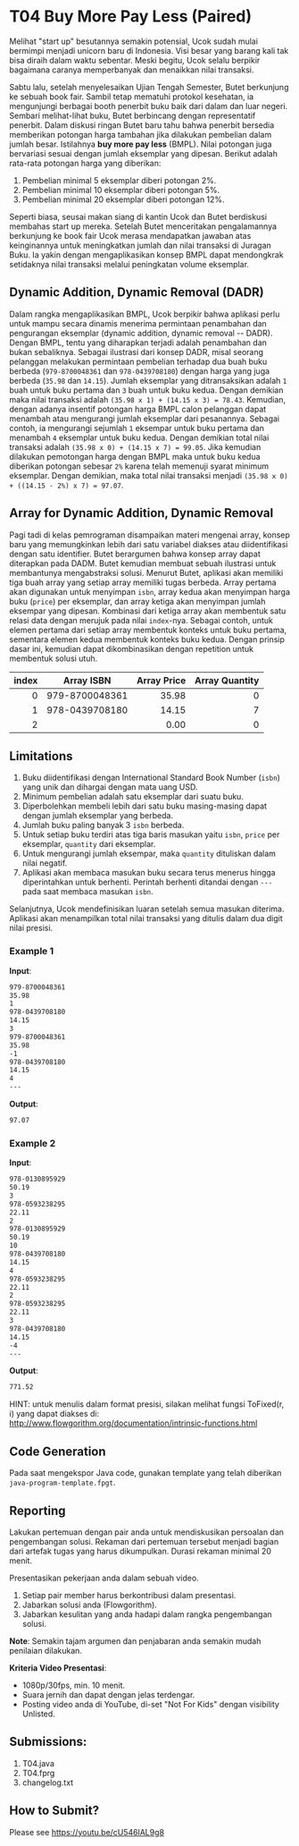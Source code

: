 # T04 Buy More Pay Less (Paired)

Melihat "start up" besutannya semakin potensial, Ucok sudah mulai bermimpi menjadi unicorn baru di Indonesia. Visi besar yang barang kali tak bisa diraih dalam waktu sebentar. Meski begitu, Ucok selalu berpikir bagaimana caranya memperbanyak dan menaikkan nilai transaksi.

Sabtu lalu, setelah menyelesaikan Ujian Tengah Semester, Butet berkunjung ke sebuah book fair. Sambil tetap mematuhi protokol kesehatan, ia mengunjungi berbagai booth penerbit buku baik dari dalam dan luar negeri. Sembari melihat-lihat buku, Butet berbincang dengan representatif penerbit. Dalam diskusi ringan Butet baru tahu bahwa penerbit bersedia memberikan potongan harga tambahan jika dilakukan pembelian dalam jumlah besar. Istilahnya **buy more pay less** (BMPL). Nilai potongan juga bervariasi sesuai dengan jumlah eksemplar yang dipesan. Berikut adalah rata-rata potongan harga yang diberikan:
1. Pembelian minimal 5 eksemplar diberi potongan 2%.
2. Pembelian minimal 10 eksemplar diberi potongan 5%.
3. Pembelian minimal 20 eksemplar diberi potongan 12%.

Seperti biasa, seusai makan siang di kantin Ucok dan Butet berdiskusi membahas start up mereka. Setelah Butet menceritakan pengalamannya berkunjung ke book fair Ucok merasa mendapatkan jawaban atas keinginannya untuk meningkatkan jumlah dan nilai transaksi di Juragan Buku. Ia yakin dengan mengaplikasikan konsep BMPL dapat mendongkrak setidaknya nilai transaksi melalui peningkatan volume eksemplar.

## Dynamic Addition, Dynamic Removal (DADR)

Dalam rangka mengaplikasikan BMPL, Ucok berpikir bahwa aplikasi perlu untuk mampu secara dinamis menerima permintaan penambahan dan pengurangan eksemplar (dynamic addition, dynamic removal -- DADR). Dengan BMPL, tentu yang diharapkan terjadi adalah penambahan dan bukan sebaliknya. Sebagai ilustrasi dari konsep DADR, misal seorang pelanggan melakukan permintaan pembelian terhadap dua buah buku berbeda (```979-8700048361``` dan ```978-0439708180```) dengan harga yang juga berbeda (```35.98``` dan ```14.15```). Jumlah eksemplar yang ditransaksikan adalah ```1``` buah untuk buku pertama dan ```3``` buah untuk buku kedua. Dengan demikian maka nilai transaksi adalah ```(35.98 x 1) + (14.15 x 3) = 78.43```. Kemudian, dengan adanya insentif potongan harga BMPL calon pelanggan dapat menambah atau mengurangi jumlah eksemplar dari pesanannya. Sebagai contoh, ia mengurangi sejumlah ```1``` eksempar untuk buku pertama dan menambah ```4``` eksemplar untuk buku kedua. Dengan demikian total nilai transaksi adalah ```(35.98 x 0) + (14.15 x 7) = 99.05```. Jika kemudian dilakukan pemotongan harga dengan BMPL maka untuk buku kedua diberikan potongan sebesar ```2%``` karena telah memenuji syarat minimum eksemplar. Dengan demikian, maka total nilai transaksi menjadi ```(35.98 x 0) + ((14.15 - 2%) x 7) = 97.07```.

## Array for Dynamic Addition, Dynamic Removal

Pagi tadi di kelas pemrograman disampaikan materi mengenai array, konsep baru yang memungkinkan lebih dari satu variabel diakses atau diidentifikasi dengan satu identifier. Butet berargumen bahwa konsep array dapat diterapkan pada DADM. Butet kemudian membuat sebuah ilustrasi untuk membantunya mengabstraksi solusi. Menurut Butet, aplikasi akan memiliki tiga buah array yang setiap array memiliki tugas berbeda. Array pertama akan digunakan untuk menyimpan ```isbn```, array kedua akan menyimpan harga buku (```price```) per eksemplar, dan array ketiga akan menyimpan jumlah eksempar yang dipesan. Kombinasi dari ketiga array akan membentuk satu relasi data dengan merujuk pada nilai ```index```-nya. Sebagai contoh, untuk elemen pertama dari setiap array membentuk konteks untuk buku pertama, sementara elemen kedua membentuk konteks buku kedua. Dengan prinsip dasar ini, kemudian dapat dikombinasikan dengan repetition untuk membentuk solusi utuh.

 index | Array ISBN | Array Price | Array Quantity
--: | --- | ---: | ---:
0 | 979-8700048361 | 35.98 | 0
1 | 978-0439708180 | 14.15 | 7
2 |  | 0.00 | 0

## Limitations

1. Buku diidentifikasi dengan International Standard Book Number (```isbn```) yang unik dan dihargai dengan mata uang USD.
2. Minimum pembelian adalah satu eksemplar dari suatu buku.
3. Diperbolehkan membeli lebih dari satu buku masing-masing dapat dengan jumlah eksemplar yang berbeda.
4. Jumlah buku paling banyak 3 ```isbn``` berbeda.
5. Untuk setiap buku terdiri atas tiga baris masukan yaitu ```isbn```, ```price``` per eksemplar, ```quantity``` dari eksemplar.
6. Untuk mengurangi jumlah eksempar, maka ```quantity``` dituliskan dalam nilai negatif.
7. Aplikasi akan membaca masukan buku secara terus menerus hingga diperintahkan untuk berhenti. Perintah berhenti ditandai dengan ```---``` pada saat membaca masukan ```isbn```.

Selanjutnya, Ucok mendefinisikan luaran setelah semua masukan diterima. Aplikasi akan menampilkan total nilai transaksi yang ditulis dalam dua digit nilai presisi.

### Example 1

**Input**:
```bash
979-8700048361
35.98
1
978-0439708180
14.15
3
979-8700048361
35.98
-1
978-0439708180
14.15
4
---

```

**Output**:
```bash
97.07

```

### Example 2

**Input**:
```bash
978-0130895929
50.19
3
978-0593238295
22.11
2
978-0130895929
50.19
10
978-0439708180
14.15
4
978-0593238295
22.11
2
978-0593238295
22.11
3
978-0439708180
14.15
-4
---

```

**Output**:
```bash
771.52

```

HINT: untuk menulis dalam format presisi, silakan melihat fungsi ToFixed(r, i) yang dapat diakses di: http://www.flowgorithm.org/documentation/intrinsic-functions.html 

## Code Generation

Pada saat mengekspor Java code, gunakan template yang telah diberikan ```java-program-template.fpgt```.

## Reporting

Lakukan pertemuan dengan pair anda untuk mendiskusikan persoalan dan pengembangan solusi. Rekaman dari pertemuan tersebut menjadi bagian dari artefak tugas yang harus dikumpulkan. Durasi rekaman minimal 20 menit.

Presentasikan pekerjaan anda dalam sebuah video.
1. Setiap pair member harus berkontribusi dalam presentasi.
2. Jabarkan solusi anda (Flowgorithm).
3. Jabarkan kesulitan yang anda hadapi dalam rangka pengembangan solusi.

**Note**: Semakin tajam argumen dan penjabaran anda semakin mudah penilaian dilakukan.

**Kriteria Video Presentasi**:
+ 1080p/30fps, min. 10 menit.
+ Suara jernih dan dapat dengan jelas terdengar.
+ Posting video anda di YouTube, di-set "Not For Kids" dengan visibility Unlisted.

## Submissions:

1. T04.java
2. T04.fprg
3. changelog.txt

## How to Submit?

Please see https://youtu.be/cU546lAL9g8